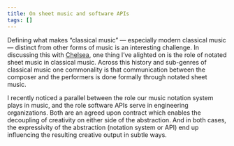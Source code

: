 ```yaml
---
title: On sheet music and software APIs
tags: []
---
```

Defining what makes “classical music” — especially modern classical music — distinct from other forms of music is an interesting challenge. In discussing this with [Chelsea](https://www.chelseahollow.com/), one thing I’ve alighted on is the role of notated sheet music in classical music. Across this history and sub-genres of classical music one commonality is that communication between the composer and the performers is done formally through notated sheet music.

I recently noticed a parallel between the role our music notation system plays in music, and the role software APIs serve in engineering organizations. Both are an agreed upon contract which enables the decoupling of creativity on either side of the abstraction. And in both cases, the expressivity of the abstraction (notation system or API) end up influencing the resulting creative output in subtle ways.
